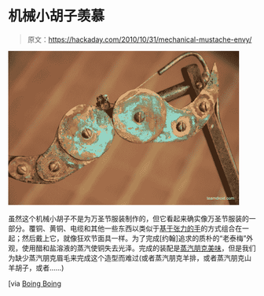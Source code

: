 # 机械小胡子羡慕

> 原文：<https://hackaday.com/2010/10/31/mechanical-mustache-envy/>

![](img/6e495373289a020e2151abde9b40c50b.png "Or a steam punk beard, or steam punk Hulihee, or steam punk soul patch, or a steam punk SHAVE YOUR FACE.")

虽然这个机械小胡子不是为万圣节服装制作的，但它看起来确实像万圣节服装的一部分。覆铜、黄铜、电缆和其他一些东西以类似于[基于张力的手](http://hackaday.com/2010/10/07/cheap-robotic-hand/)的方式组合在一起；然后戴上它，就像狂欢节面具一样。为了完成[约翰]追求的质朴的“老泰梅”外观，使用醋和盐溶液的蒸汽使铜失去光泽。完成的装配是[蒸汽朋克美味](http://hackaday.com/2010/03/01/steampunk-sequencer/)，但是我们为缺少蒸汽朋克眉毛来完成这个造型而难过(或者蒸汽朋克羊排，或者蒸汽朋克山羊胡子，或者……)

[via [Boing Boing](http://www.boingboing.net/2010/10/31/mechanical-mustache.html?utm_source=feedburner&utm_medium=feed&utm_campaign=Feed%3A+boingboing%2FiBag+%28Boing+Boing%29)